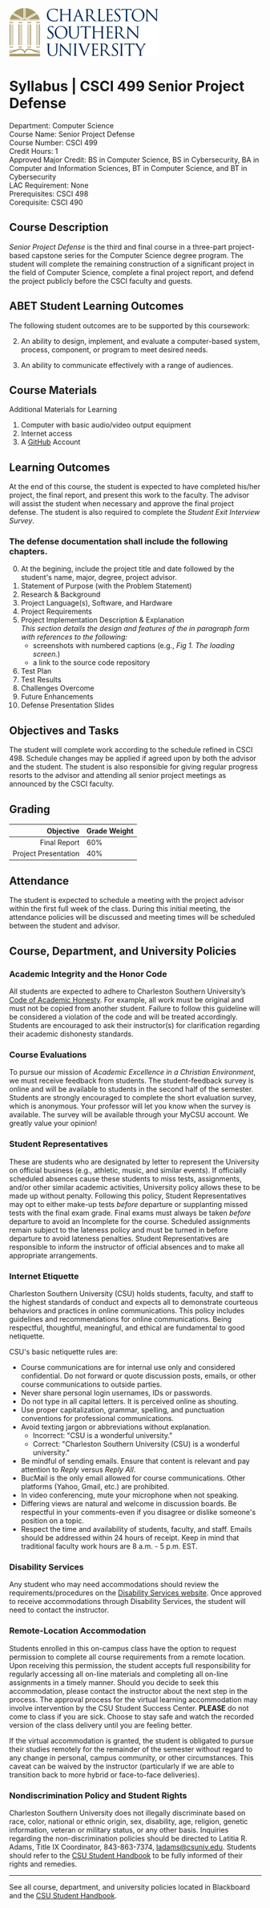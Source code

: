 ![CSU Logo](../media/CSU_logo.svg "Charleston Southern University")

Syllabus | CSCI 499 Senior Project Defense
===============================================

Department: Computer Science  
Course Name: Senior Project Defense  
Course Number: CSCI 499  
Credit Hours: 1  
Approved Major Credit: BS in Computer Science, BS in Cybersecurity, BA in Computer and Information Sciences, BT in Computer Science, and BT in  Cybersecurity  
LAC Requirement: None  
Prerequisites: CSCI 498  
Corequisite: CSCI 490

## Course Description

*Senior Project Defense* is the third and final course in a three-part project-based capstone series for the Computer Science degree program. The student will complete the remaining construction of a significant project in the field of Computer Science, complete a final project report, and defend the project publicly before the CSCI faculty
and guests.

## ABET Student Learning Outcomes

The following student outcomes are to be supported by this coursework:

2.  An ability to design, implement, and evaluate a computer-based system, process, component, or program to meet desired needs.

3.  An ability to communicate effectively with a range of audiences.

## Course Materials

Additional Materials for Learning

1.  Computer with basic audio/video output equipment
2.  Internet access
3.  A [GitHub](https://github.com/) Account

## Learning Outcomes

At the end of this course, the student is expected to have completed his/her project, the final report, and present this work to the faculty. The advisor will assist the student when necessary and approve the final project defense. The student is also required to complete the *Student Exit Interview Survey*.

### The defense documentation shall include the following chapters.

0.  At the begining, include the project title and date followed by the student's name, major, degree, project advisor.
1.  Statement of Purpose (with the Problem Statement)
2.  Research & Background
3.  Project Language(s), Software, and Hardware
4.  Project Requirements
5.  Project Implementation Description & Explanation  
    *This section details the design and features of the in paragraph form with references to the following:*
    -  screenshots with numbered captions (e.g., *Fig 1. The loading screen.*)
    -  a link to the source code repository
6.  Test Plan
7.  Test Results
8.  Challenges Overcome
9.  Future Enhancements
10.  Defense Presentation Slides

## Objectives and Tasks

The student will complete work according to the schedule refined in CSCI 498. Schedule changes may be applied if agreed upon by both the advisor and the student. The student is also responsible for giving regular progress resorts to the advisor and attending all senior project meetings as announced by the CSCI faculty.

## Grading

| Objective            | Grade Weight |
|---------------------:|--------------|
| Final Report         | 60%          |
| Project Presentation | 40%          |


## Attendance

The student is expected to schedule a meeting with the project advisor within the first full week of the class. During this initial meeting, the attendance policies will be discussed and meeting times will be scheduled between the student and advisor.

## Course, Department, and University Policies

### Academic Integrity and the Honor Code

All students are expected to adhere to Charleston Southern University’s [Code of Academic Honesty](https://www.charlestonsouthern.edu/wp-content/uploads/Policy-R-58-updated-Feb-2020.pdf). For example, all work must be original and must not be copied from another student. Failure to follow this guideline will be considered a violation of the code and will be treated accordingly. Students are encouraged to ask their instructor(s) for clarification regarding their academic dishonesty standards.

### Course Evaluations

To pursue our mission of *Academic Excellence in a Christian Environment*, we must receive feedback from students. The student-feedback survey is online and will be available to students in the second half of the semester. Students are strongly encouraged to complete the short evaluation survey, which is anonymous. Your professor will let you know when the survey is available. The survey will be available through your MyCSU account. We greatly value your opinion!

### Student Representatives

These are students who are designated by letter to represent the University on official business (e.g., athletic, music, and similar events). If officially scheduled absences cause these students to miss tests, assignments, and/or other similar academic activities, University policy allows these to be made up without penalty. Following this policy, Student Representatives may opt to either make-up tests *before* departure or supplanting missed tests with the final exam grade. Final exams must always be taken *before* departure to avoid an Incomplete for the course. Scheduled assignments remain subject to the lateness policy and must be turned in before departure to avoid lateness penalties. Student Representatives are responsible to inform the instructor of official absences and to make all appropriate arrangements.

### Internet Etiquette

Charleston Southern University (CSU) holds students, faculty, and staff to the highest standards of conduct and expects all to demonstrate courteous behaviors and practices in online communications. This policy includes guidelines and recommendations for online communications. Being respectful, thoughtful, meaningful, and ethical are fundamental to good netiquette.

CSU's basic netiquette rules are:

*  Course communications are for internal use only and considered confidential. Do not forward or quote discussion posts, emails, or other course communications to outside parties.
*  Never share personal login usernames, IDs or passwords.
*  Do not type in all capital letters. It is perceived online as shouting.
*  Use proper capitalization, grammar, spelling, and punctuation conventions for professional communications.
*  Avoid texting jargon or abbreviations without explanation.
    *   Incorrect: "CSU is a wonderful university."
    *   Correct: "Charleston Southern University (CSU) is a wonderful university."
*  Be mindful of sending emails. Ensure that content is relevant and pay attention to *Reply* versus *Reply All*. 
*  BucMail is the only email allowed for course communications. Other platforms (Yahoo, Gmail, etc.) are prohibited. 
*  In video conferencing, mute your microphone when not speaking.
*  Differing views are natural and welcome in discussion boards. Be respectful in your comments-even if you disagree or dislike someone's position on a topic. 
*  Respect the time and availability of students, faculty, and staff. Emails should be addressed within 24 hours of receipt. Keep in mind that traditional faculty work hours are 8 a.m. - 5 p.m. EST.

### Disability Services

Any student who may need accommodations should review the requirements/procedures on the [Disability Services website](http://www.csuniv.edu/student-success/disabilityservices.php). Once approved to receive accommodations through Disability Services, the student will need to contact the instructor.

### Remote-Location Accommodation

Students enrolled in this on-campus class have the option to request permission to complete all course requirements from a remote location.  Upon receiving this permission, the student accepts full responsibility for regularly accessing all on-line materials and completing all on-line assignments in a timely manner.  Should you decide to seek this accommodation, please contact the instructor about the next step in the process.  The approval process for the virtual learning accommodation may involve intervention by the CSU Student Success Center. **PLEASE** do not come to class if you are sick. Choose to stay safe and watch the recorded version of the class delivery until you are feeling better.

If the virtual accommodation is granted, the student is obligated to pursue their studies remotely for the remainder of the semester without regard to any change in personal, campus community, or other circumstances. This caveat can be waived by the instructor (particularly if we are able to transition back to more hybrid or face-to-face deliveries).

### Nondiscrimination Policy and Student Rights

Charleston Southern University does not illegally discriminate based on race, color, national or ethnic origin, sex, disability, age, religion, genetic information, veteran or military status, or any other basis.  Inquiries regarding the non-discrimination policies should be directed to Latitia R. Adams, Title IX Coordinator, 843-863-7374, <ladams@csuniv.edu>.  Students should refer to the [CSU Student Handbook](<https://www.charlestonsouthern.edu/wp-content/uploads/2019/07/studenthandbook.pdf>) to be fully informed of their rights and remedies.

------------

See all course, department, and university policies located in Blackboard and the [CSU Student Handbook](https://www.charlestonsouthern.edu/wp-content/uploads/2019/07/studenthandbook.pdf).
